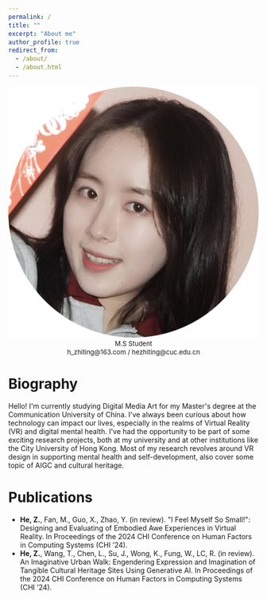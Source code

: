 ```yaml
---
permalink: /
title: ""
excerpt: "About me"
author_profile: true
redirect_from: 
  - /about/
  - /about.html
---
```

<div align="center"><img src='/images/Personal Photo.png'></div>
<center><font size="2" >M.S Student</font></center>
<center><font size="2" >h_zhiting@163.com  /  hezhiting@cuc.edu.cn</font></center>

# Biography

Hello! I'm currently studying Digital Media Art for my Master's degree at the Communication University of China. I've always been curious about how technology can impact our lives, especially in the realms of Virtual Reality (VR) and digital mental health. I've had the opportunity to be part of some exciting research projects, both at my university and at other institutions like the City University of Hong Kong. Most of my research revolves around VR design in supporting mental health and self-development, also cover some topic of AIGC and cultural heritage.

# Publications
- **He, Z.**, Fan, M., Guo, X., Zhao, Y. (in review). "I Feel Myself So Small!": Designing and Evaluating of Embodied Awe Experiences in Virtual Reality. In Proceedings of the 2024 CHI Conference on Human Factors in Computing Systems (CHI ’24).
- **He, Z.**, Wang, T., Chen, L., Su, J., Wong, K., Fung, W., LC, R. (in review). An Imaginative Urban Walk: Engendering Expression and Imagination of Tangible Cultural Heritage Sites Using Generative AI. In Proceedings of the 2024 CHI Conference on Human Factors in Computing Systems (CHI ’24).

